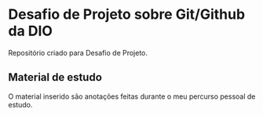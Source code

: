# Desafio de Projeto sobre Git/Github da DIO
Repositório criado para Desafio de Projeto.

## Material de estudo
O material inserido são anotações feitas durante o meu percurso pessoal de estudo.
